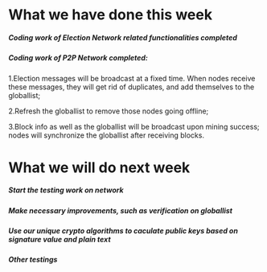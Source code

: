 # What we have done this week

##### Coding work of Election Network related functionalities completed

##### Coding work of P2P Network completed: 

1.Election messages will be broadcast at a fixed time. When nodes receive these messages, they will get rid of duplicates, and add themselves to the globallist;

2.Refresh the globallist to remove those nodes going offline;

3.Block info as well as the globallist will be broadcast upon mining success; nodes will synchronize the globallist after receiving blocks.


# What we will do next week

##### Start the testing work on network
##### Make necessary improvements, such as verification on globallist
##### Use our unique crypto algorithms to caculate public keys based on signature value and plain text
##### Other testings 